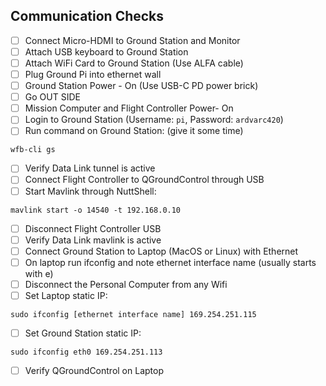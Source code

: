 ## Communication Checks
- [ ] Connect Micro-HDMI to Ground Station and Monitor
- [ ] Attach USB keyboard to Ground Station
- [ ] Attach WiFi Card to Ground Station (Use ALFA cable)
- [ ] Plug Ground Pi into ethernet wall
- [ ] Ground Station Power - On (Use USB-C PD power brick)
- [ ] Go OUT SIDE
- [ ] Mission Computer and Flight Controller Power- On
- [ ] Login to Ground Station (Username: ```pi```, Password: ```ardvarc420```)
- [ ] Run command on Ground Station: (give it some time)
 ```
 wfb-cli gs
``` 
- [ ] Verify Data Link tunnel is active
- [ ] Connect Flight Controller to QGroundControl through USB
- [ ] Start Mavlink through NuttShell:
```
mavlink start -o 14540 -t 192.168.0.10
```
- [ ] Disconnect Flight Controller USB
- [ ] Verify Data Link mavlink is active
- [ ] Connect Ground Station to Laptop (MacOS or Linux) with Ethernet
- [ ] On laptop run ifconfig and note ethernet interface name (usually starts with e)
- [ ] Disconnect the Personal Computer from any Wifi
- [ ] Set Laptop static IP:
```
sudo ifconfig [ethernet interface name] 169.254.251.115
```
- [ ] Set Ground Station static IP:
```
sudo ifconfig eth0 169.254.251.113
```
- [ ] Verify QGroundControl on Laptop
